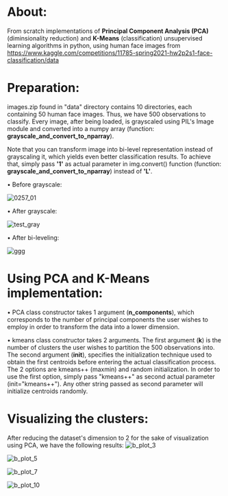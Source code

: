 # About:

From scratch implementations of **Principal Component Analysis (PCA)** (diminsionality reduction) and **K-Means** (classification) unsupervised learning algorithms in python, using human face images from https://www.kaggle.com/competitions/11785-spring2021-hw2p2s1-face-classification/data

# Preparation:
images.zip found in "data" directory contains 10 directories, each containing 50 human face images. Thus, we have 500 observations to classify.
Every image, after being loaded, is grayscaled using PIL's Image module and converted into a numpy array (function: **grayscale_and_convert_to_nparray**).

Note that you can transform image into bi-level representation instead of grayscaling it, which yields even better classification results.
To achieve that, simply pass **'1'** as actual parameter in img.convert() function (function: **grayscale_and_convert_to_nparray**) instead of **'L'**.

• Before grayscale:

![0257_01](https://user-images.githubusercontent.com/48795138/177875797-334eec48-1332-4ba3-80c8-8455011dbd71.jpg)

• After grayscale:

![test_gray](https://user-images.githubusercontent.com/48795138/177875850-606213f1-55c7-4eb8-b8bd-a38e788fbf89.jpg)

• After bi-leveling:

![ggg](https://user-images.githubusercontent.com/48795138/177879103-af7f4c5f-7e47-4e86-9ad7-719c34644a87.jpg)


# Using PCA and K-Means implementation:
• PCA class constructor takes 1 argument (**n_components**), which corresponds to the number of principal components the user wishes to employ in order to transform the data into a lower dimension.

• kmeans class constructor takes 2 arguments. The first argument (**k**) is the number of clusters the user wishes to partition the 500 observations into. The second argument (**init**), specifies the initialization technique used to obtain the first centroids before entering the actual classification process. The 2 options are kmeans++ (maxmin) and random initialization. In order to use the first option, simply pass "kmeans++" as second actual parameter (init="kmeans++"). Any other string passed as second parameter will initialize centroids randomly.

# Visualizing the clusters:
After reducing the dataset's dimension to 2 for the sake of visualization using PCA, we have the following results:
![b_plot_3](https://user-images.githubusercontent.com/48795138/177870030-aacdc6be-a508-469c-89e1-36f55dfd46f6.jpg)

![b_plot_5](https://user-images.githubusercontent.com/48795138/177870349-4405020b-a821-4a96-8e5d-b95a609b9637.jpg)

![b_plot_7](https://user-images.githubusercontent.com/48795138/177870853-b975c93e-36e1-43c1-8b46-3371ddbf9b32.jpg)

![b_plot_10](https://user-images.githubusercontent.com/48795138/177871123-3d483ca6-ff7e-439a-a58e-29680e9920af.jpg)


